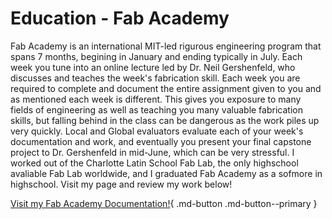 # Education - Fab Academy

Fab Academy is an international MIT-led rigurous engineering program that spans 7 months, begining in January and ending typically in July. Each week you tune into an online lecture led by Dr. Neil Gershenfeld, who discusses and teaches the week's fabrication skill. Each week you are required to complete and document the entire assignment given to you and as mentioned each week is different. This gives you exposure to many fields of engineering as well as teaching you many valuable fabrication skills, but falling behind in the class can be dangerous as the work piles up very quickly. Local and Global evaluators evaluate each of your week's documentation and work, and eventually you present your final capstone project to Dr. Gershenfeld in mid-June, which can be very stressful. I worked out of the Charlotte Latin School Fab Lab, the only highschool avaliable Fab Lab worldwide, and I graduated Fab Academy as a sofmore in highschool. Visit my page and review my work below!

[Visit my Fab Academy Documentation!](https://fabacademy.org/2022/labs/charlotte/students/nicholas-niles/){ .md-button .md-button--primary }
